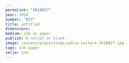 ```yaml
---
permalink: "2018027"
year: 2018
number: "027"
title: untitled
dimensions:
medium: ink on paper
publish: # notyet or blank
image: /assets/p/paintings/adria-sartore-2018027.jpg
tags: ink paper
serie: Ink
---
```

